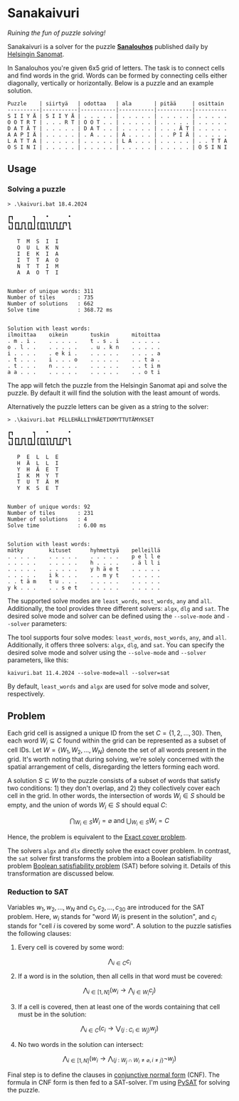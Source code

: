 # Sanakaivuri
*Ruining the fun of puzzle solving!*

Sanakaivuri is a solver for the puzzle [**Sanalouhos**](https://sanalouhos.datadesk.hs.fi/) published daily by [Helsingin Sanomat](https://hs.fi).


In Sanalouhos you're given 6x5 grid of letters. The task is to connect cells and find words in the grid. Words can be formed by connecting cells either diagonally, vertically or horizontally. Below is a puzzle and an example solution.

```
Puzzle    | siirtyä   | odottaa   | ala       | pitää     | osittain 
----------|-----------|-----------|-----------|-----------|----------
S I I Y Ä | S I I Y Ä | . . . . . | . . . . . | . . . . . | . . . . .
O O T R T | . . . R T | O O T . . | . . . . . | . . . . . | . . . . .
D A T Ä T | . . . . . | D A T . . | . . . . . | . . . Ä T | . . . . .
A A P I Ä | . . . . . | . A . . . | A . . . . | . . P I Ä | . . . . .
L A T T A | . . . . . | . . . . . | L A . . . | . . . . . | . . T T A
O S I N I | . . . . . | . . . . . | . . . . . | . . . . . | O S I N I
```

## Usage
### Solving a puzzle
```
> .\kaivuri.bat 18.4.2024

┏┓      ┓   •      •
┗┓┏┓┏┓┏┓┃┏┏┓┓┓┏┓┏┏┓┓
┗┛┗┻┛┗┗┻┛┗┗┻┗┗┛┗┻┛ ┗

   T  M  S  I  I
   O  U  L  K  N
   I  E  K  I  A
   I  T  T  A  O
   N  T  T  I  M
   A  A  O  T  I


Number of unique words: 311
Number of tiles       : 735
Number of solutions   : 662
Solve time            : 368.72 ms


Solution with least words:
ilmoittaa    oikein       tuskin       mitoittaa
. m . i .    . . . . .    t . s . i    . . . . .
o . l . .    . . . . .    . u . k n    . . . . .
i . . . .    . e k i .    . . . . .    . . . . a
. t . . .    i . . . o    . . . . .    . . t a .
. t . . .    n . . . .    . . . . .    . . t i m
a a . . .    . . . . .    . . . . .    . . o t i
```
The app will fetch the puzzle from the Helsingin Sanomat api and solve the puzzle. By default it will find the solution with the least amount of words. 

Alternatively the puzzle letters can be given as a string to the solver:
```
> .\kaivuri.bat PELLEHÄLLIYHÄETIKMYTTUTÄMYKSET

┏┓      ┓   •      •
┗┓┏┓┏┓┏┓┃┏┏┓┓┓┏┓┏┏┓┓
┗┛┗┻┛┗┗┻┛┗┗┻┗┗┛┗┻┛ ┗

   P  E  L  L  E
   H  Ä  L  L  I
   Y  H  Ä  E  T
   I  K  M  Y  T
   T  U  T  Ä  M
   Y  K  S  E  T


Number of unique words: 92
Number of tiles       : 231
Number of solutions   : 4
Solve time            : 6.00 ms


Solution with least words:
mätky        kituset      hyhmettyä    pelleillä
. . . . .    . . . . .    . . . . .    p e l l e
. . . . .    . . . . .    h . . . .    . ä l l i
. . . . .    . . . . .    y h ä e t    . . . . .
. . . . .    i k . . .    . . m y t    . . . . .
. . t ä m    t u . . .    . . . . .    . . . . .
y k . . .    . . s e t    . . . . .    . . . . .
```

The supported solve modes are `least_words`, `most_words`, `any` and `all`. Additionally, the tool provides three different solvers: `algx`, `dlg` and `sat`. The desired solve mode and solver can be defined using the `--solve-mode` and `--solver` parameters:

The tool supports four solve modes: `least_words`, `most_words`, `any`, and `all`. Additionally, it
offers three solvers: `algx`, `dlg`, and `sat`. You can specify the desired solve mode and solver
using the `--solve-mode` and `--solver` parameters, like this:
```
kaivuri.bat 11.4.2024 --solve-mode=all --solver=sat
```
By default, `least_words` and `algx` are used for solve mode and solver, respectively.


## Problem
Each grid cell is assigned a unique ID from the set $`C = \{ 1, 2, \ldots, 30 \}`$. Then, each word $W_i \subseteq C$
found within the grid can be represented as a subset of cell IDs. Let $`W = \{ W_1, W_2, \ldots, W_N \}`$ denote the
set of all words present in the grid. It's worth noting that during solving, we're solely concerned with the
spatial arrangement of cells, disregarding the letters forming each word.

A solution $S \subseteq W$ to the puzzle consists of a subset of words that satisfy two conditions: 1) they don't
overlap, and 2) they collectively cover each cell in the grid. In other words, the intersection of words $W_i \in S$
should be empty, and the union of words $W_i \in S$ should equal $C$:
```math
\bigcap_{W_i \in S} W_i = \varnothing \text{ and }
\bigcup_{W_i \in S} W_i = C
```
Hence, the problem is equivalent to the [Exact cover problem](https://en.wikipedia.org/wiki/Exact_cover).

The solvers `algx` and `dlx` directly solve the exact cover problem. In contrast, the `sat` solver first
transforms the problem into a Boolean satisfiability problem [Boolean satisfiability problem](https://en.wikipedia.org/wiki/Boolean_satisfiability_problem) (SAT)
before solving it. Details of this transformation are discussed below.

### Reduction to SAT
Variables $w_1,w_2,\ldots,w_N$ and $c_1,c_2,\ldots,c_{30}$ are introduced for the SAT problem. Here, $w_i$
stands for "word $W_i$ is present in the solution", and $c_i$ stands for "cell $i$ is covered by some word".
A solution to the puzzle satisfies the following clauses:

1. Every cell is covered by some word:
```math
  \bigwedge_{i \in C} c_i
```

2. If a word is in the solution, then all cells in that word must be covered:
```math
  \bigwedge_{i \in [1,N]} (w_i \rightarrow \bigwedge_{j \in W_i}c_j)
```

3. If a cell is covered, then at least one of the words containing that cell must be in the solution:
```math
  \bigwedge_{i \in C} (c_i \rightarrow  \bigvee_{\{ j \text{ : } C_i \in W_j \}} w_j )
```

4. No two words in the solution can intersect:
```math
\bigwedge_{i \in [1,N]} (w_i \rightarrow \bigwedge_{\{ j \text{ : } W_j \cap W_i \neq \varnothing, i \neq j \}} \neg w_j)
```

Final step is to define the clauses in [conjunctive normal form](https://en.wikipedia.org/wiki/Conjunctive_normal_form) (CNF).
The formula in CNF form is then fed to a SAT-solver. I'm using [PySAT](https://pysathq.github.io/) for solving the puzzle.